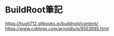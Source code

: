 # BuildRoot筆記
https://hugh712.gitbooks.io/buildroot/content/
https://www.cnblogs.com/arnoldlu/p/9553995.html